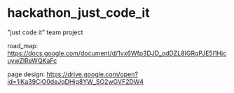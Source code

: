 # hackathon_just_code_it

"just code it" team project 
  
 road_map: https://docs.google.com/document/d/1vx6Wfp3DJD_odDZL8IGRgPJE5I1HjcuywZlReWQKaFc
 
 page design: https://drive.google.com/open?id=1iKa39CjO0deJqDHig8YW_SO2wGVF2DW4